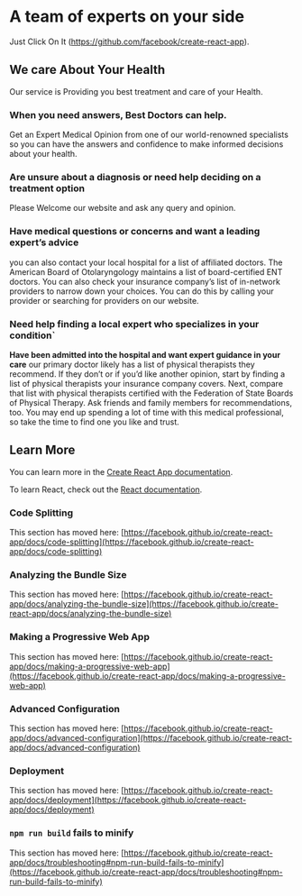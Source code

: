 # A team of experts on your side

Just Click On It (https://github.com/facebook/create-react-app).

## We care About Your Health

Our service is Providing you best treatment and care of your Health.

### When you need answers, Best Doctors can help.
Get an Expert Medical Opinion from one of our world-renowned specialists so you can have the answers and confidence to make informed decisions about your health.

### Are unsure about a diagnosis or need help deciding on a treatment option

Please Welcome our website and ask any query and opinion.

### Have medical questions or concerns and want a leading expert’s advice

you can also contact your local hospital for a list of affiliated doctors. The American Board of Otolaryngology maintains a list of board-certified ENT doctors. You can also check your insurance company’s list of in-network providers to narrow down your choices. You can do this by calling your provider or searching for providers on our website.

### Need help finding a local expert who specializes in your condition`

**Have been admitted into the hospital and want expert guidance in your care**
our primary doctor likely has a list of physical therapists they recommend. If they don’t or if you’d like another opinion, start by finding a list of physical therapists your insurance company covers. Next, compare that list with physical therapists certified with the Federation of State Boards of Physical Therapy. Ask friends and family members for recommendations, too. You may end up spending a lot of time with this medical professional, so take the time to find one you like and trust.

## Learn More

You can learn more in the [Create React App documentation](https://facebook.github.io/create-react-app/docs/getting-started).

To learn React, check out the [React documentation](https://reactjs.org/).

### Code Splitting

This section has moved here: [https://facebook.github.io/create-react-app/docs/code-splitting](https://facebook.github.io/create-react-app/docs/code-splitting)

### Analyzing the Bundle Size

This section has moved here: [https://facebook.github.io/create-react-app/docs/analyzing-the-bundle-size](https://facebook.github.io/create-react-app/docs/analyzing-the-bundle-size)

### Making a Progressive Web App

This section has moved here: [https://facebook.github.io/create-react-app/docs/making-a-progressive-web-app](https://facebook.github.io/create-react-app/docs/making-a-progressive-web-app)

### Advanced Configuration

This section has moved here: [https://facebook.github.io/create-react-app/docs/advanced-configuration](https://facebook.github.io/create-react-app/docs/advanced-configuration)

### Deployment

This section has moved here: [https://facebook.github.io/create-react-app/docs/deployment](https://facebook.github.io/create-react-app/docs/deployment)

### `npm run build` fails to minify

This section has moved here: [https://facebook.github.io/create-react-app/docs/troubleshooting#npm-run-build-fails-to-minify](https://facebook.github.io/create-react-app/docs/troubleshooting#npm-run-build-fails-to-minify)

